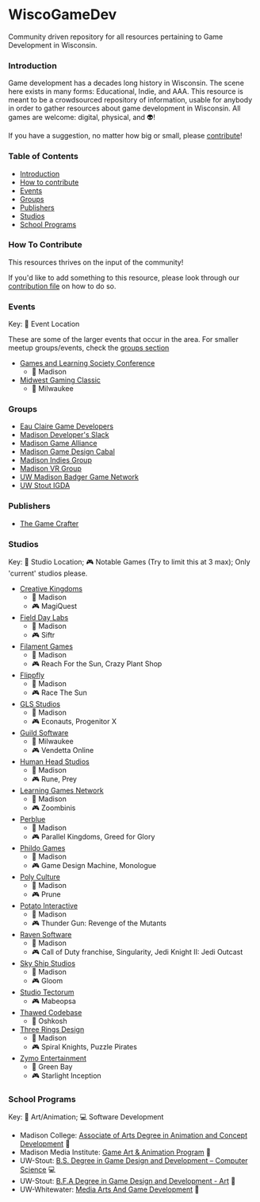 # WiscoGameDev
Community driven repository for all resources pertaining to Game Development in Wisconsin.


### Introduction
Game development has a decades long history in Wisconsin. The scene here exists in many forms: Educational, Indie, and AAA. This resource is meant to be a crowdsourced repository of information, usable for anybody in order to gather resources about game development in Wisconsin. All games are welcome: digital, physical, and :alien:!

If you have a suggestion, no matter how big or small, please [contribute](CONTRIBUTING.md)!


### Table of Contents
- [Introduction](#introduction)
- [How to contribute](#how-to-contribute)
- [Events](#events)
- [Groups](#groups)
- [Publishers](#publishers)
- [Studios](#studios)
- [School Programs](#school-programs)


### How To Contribute
This resources thrives on the input of the community!

If you'd like to add something to this resource, please look through our [contribution file](CONTRIBUTING.md) on how to do so.


### Events

Key: :round_pushpin: Event Location

These are some of the larger events that occur in the area. For smaller meetup groups/events, check the [groups section](#groups)
- [Games and Learning Society Conference](http://glsconference.org/)
  - :round_pushpin: Madison
- [Midwest Gaming Classic](https://www.midwestgamingclassic.com/)
  - :round_pushpin: Milwaukee


### Groups
- [Eau Claire Game Developers](http://ecgamedevs.tumblr.com/)
- [Madison Developer's Slack](https://madisongamedev.slack.com/messages/gamedev/)
- [Madison Game Alliance](http://madisongamealliance.com/index.html)
- [Madison Game Design Cabal](http://www.meetup.com/madcabal/)
- [Madison Indies Group](https://www.facebook.com/groups/madisonindies/)
- [Madison VR Group](http://www.meetup.com/Madison-VR/)
- [UW Madison Badger Game Network](https://www.facebook.com/groups/badgergamenetwork/)
- [UW Stout IGDA](https://www.facebook.com/uwstoutigda)


### Publishers
- [The Game Crafter](https://www.thegamecrafter.com/)


### Studios

Key: :round_pushpin: Studio Location; :video_game: Notable Games (Try to limit this at 3 max); Only 'current' studios please.

- [Creative Kingdoms](http://www.creativekingdoms.com/)
  - :round_pushpin: Madison
  - :video_game: MagiQuest
- [Field Day Labs](http://wid.wisc.edu/research/fielddaylab/)
  - :round_pushpin: Madison
  - :video_game: Siftr
- [Filament Games](https://www.filamentgames.com/)
  - :round_pushpin: Madison
  - :video_game: Reach For the Sun, Crazy Plant Shop
- [Flippfly](http://flippfly.com/)
  - :round_pushpin: Madison
  - :video_game: Race The Sun
- [GLS Studios](http://www.glsstudios.com/)
  - :round_pushpin: Madison
  - :video_game: Econauts, Progenitor X
- [Guild Software](http://www.guildsoftware.com/)
  - :round_pushpin: Milwaukee
  - :video_game: Vendetta Online
- [Human Head Studios](http://www.humanhead.com/)
  - :round_pushpin: Madison
  - :video_game: Rune, Prey
- [Learning Games Network](http://learninggamesnetwork.org/)
  - :round_pushpin: Madison
  - :video_game: Zoombinis
- [Perblue](http://www.perblue.com/)
  - :round_pushpin: Madison
  - :video_game: Parallel Kingdoms, Greed for Glory
- [Phildo Games](http://phildogames.com/)
  - :round_pushpin: Madison
  - :video_game: Game Design Machine, Monologue
- [Poly Culture](http://www.polyculture.co/)
  - :round_pushpin: Madison
  - :video_game: Prune
- [Potato Interactive](http://rottentater.com/)
  - :round_pushpin: Madison
  - :video_game: Thunder Gun: Revenge of the Mutants
- [Raven Software](http://www.ravensoftware.com/)
  - :round_pushpin: Madison
  - :video_game: Call of Duty franchise, Singularity, Jedi Knight II: Jedi Outcast
- [Sky Ship Studios](http://www.skyshipstudios.com/)
  - :round_pushpin: Madison
  - :video_game: Gloom
- [Studio Tectorum](http://www.studiotectorum.com)
  - :video_game: Mabeopsa
- [Thawed Codebase](http://www.thawedcodebase.com/)
  - :round_pushpin: Oshkosh
- [Three Rings Design](http://www.threerings.net/)
  - :round_pushpin: Madison
  - :video_game: Spiral Knights, Puzzle Pirates
- [Zymo Entertainment](http://www.zymoent.com/)
  - :round_pushpin: Green Bay
  - :video_game: Starlight Inception


### School Programs

Key: :art: Art/Animation; :computer: Software Development

- Madison College: [Associate of Arts Degree in Animation and Concept Development](http://madisoncollege.edu/program-info/animation) :art:
- Madison Media Institute: [Game Art & Animation Program](http://www.mediainstitute.edu/video-game-design-school-madison) :art:
- UW-Stout: [B.S. Degree in Game Design and Development – Computer Science](http://www.uwstout.edu/programs/bsgdd/) :computer:
- UW-Stout: [B.F.A Degree in Game Design and Development - Art](http://www.uwstout.edu/programs/bfagdd/) :art:
- UW-Whitewater: [Media Arts And Game Development](http://www.uww.edu/cac/magd) :art:
